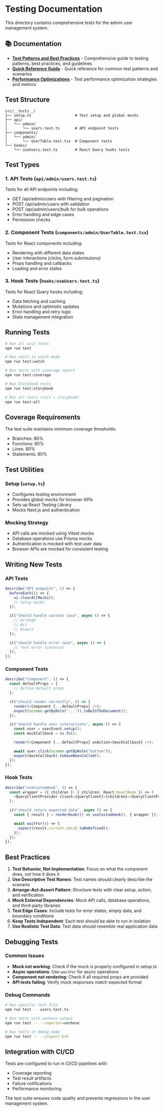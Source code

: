 # Testing Documentation

This directory contains comprehensive tests for the admin user management system.

## 📚 Documentation

- **[Test Patterns and Best Practices](./TEST_PATTERNS_AND_BEST_PRACTICES.md)** - Comprehensive guide to testing patterns, best practices, and guidelines
- **[Quick Reference Guide](./QUICK_REFERENCE.md)** - Quick reference for common test patterns and scenarios
- **[Performance Optimizations](./test-performance-optimizations.md)** - Test performance optimization strategies and metrics

## Test Structure

```
src/__tests__/
├── setup.ts                    # Test setup and global mocks
├── api/
│   └── admin/
│       └── users.test.ts       # API endpoint tests
├── components/
│   └── admin/
│       └── UserTable.test.tsx  # Component tests
└── hooks/
    └── useUsers.test.ts        # React Query hooks tests
```

## Test Types

### 1. API Tests (`api/admin/users.test.ts`)

Tests for all API endpoints including:

- GET /api/admin/users with filtering and pagination
- POST /api/admin/users with validation
- POST /api/admin/users/bulk for bulk operations
- Error handling and edge cases
- Permission checks

### 2. Component Tests (`components/admin/UserTable.test.tsx`)

Tests for React components including:

- Rendering with different data states
- User interactions (clicks, form submissions)
- Props handling and callbacks
- Loading and error states

### 3. Hook Tests (`hooks/useUsers.test.ts`)

Tests for React Query hooks including:

- Data fetching and caching
- Mutations and optimistic updates
- Error handling and retry logic
- State management integration

## Running Tests

```bash
# Run all unit tests
npm run test

# Run tests in watch mode
npm run test:watch

# Run tests with coverage report
npm run test:coverage

# Run Storybook tests
npm run test:storybook

# Run all tests (unit + storybook)
npm run test:all
```

## Coverage Requirements

The test suite maintains minimum coverage thresholds:

- Branches: 80%
- Functions: 80%
- Lines: 80%
- Statements: 80%

## Test Utilities

### Setup (`setup.ts`)

- Configures testing environment
- Provides global mocks for browser APIs
- Sets up React Testing Library
- Mocks Next.js and authentication

### Mocking Strategy

- API calls are mocked using Vitest mocks
- Database operations use Prisma mocks
- Authentication is mocked with test user data
- Browser APIs are mocked for consistent testing

## Writing New Tests

### API Tests

```typescript
describe("API endpoint", () => {
  beforeEach(() => {
    vi.clearAllMocks();
    // Setup mocks
  });

  it("should handle success case", async () => {
    // Arrange
    // Act
    // Assert
  });

  it("should handle error case", async () => {
    // Test error scenarios
  });
});
```

### Component Tests

```typescript
describe("Component", () => {
  const defaultProps = {
    // Define default props
  };

  it("should render correctly", () => {
    render(<Component {...defaultProps} />);
    expect(screen.getByRole("...")).toBeInTheDocument();
  });

  it("should handle user interactions", async () => {
    const user = userEvent.setup();
    const mockCallback = vi.fn();

    render(<Component {...defaultProps} onAction={mockCallback} />);

    await user.click(screen.getByRole("button"));
    expect(mockCallback).toHaveBeenCalled();
  });
});
```

### Hook Tests

```typescript
describe("useCustomHook", () => {
  const wrapper = ({ children }: { children: React.ReactNode }) => (
    <QueryClientProvider client={queryClient}>{children}</QueryClientProvider>
  );

  it("should return expected data", async () => {
    const { result } = renderHook(() => useCustomHook(), { wrapper });

    await waitFor(() => {
      expect(result.current.data).toBeDefined();
    });
  });
});
```

## Best Practices

1. **Test Behavior, Not Implementation**: Focus on what the component does, not how it does it
2. **Use Descriptive Test Names**: Test names should clearly describe the scenario
3. **Arrange-Act-Assert Pattern**: Structure tests with clear setup, action, and verification
4. **Mock External Dependencies**: Mock API calls, database operations, and third-party libraries
5. **Test Edge Cases**: Include tests for error states, empty data, and boundary conditions
6. **Keep Tests Independent**: Each test should be able to run in isolation
7. **Use Realistic Test Data**: Test data should resemble real application data

## Debugging Tests

### Common Issues

- **Mock not working**: Check if the mock is properly configured in setup.ts
- **Async operations**: Use `waitFor` for async operations
- **Component not rendering**: Check if all required props are provided
- **API tests failing**: Verify mock responses match expected format

### Debug Commands

```bash
# Run specific test file
npm run test -- users.test.ts

# Run tests with verbose output
npm run test -- --reporter=verbose

# Run tests in debug mode
npm run test -- --inspect-brk
```

## Integration with CI/CD

Tests are configured to run in CI/CD pipelines with:

- Coverage reporting
- Test result artifacts
- Failure notifications
- Performance monitoring

The test suite ensures code quality and prevents regressions in the user management system.
